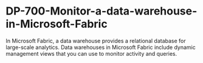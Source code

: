 # DP-700-Monitor-a-data-warehouse-in-Microsoft-Fabric
In Microsoft Fabric, a data warehouse provides a relational database for large-scale analytics. Data warehouses in Microsoft Fabric include dynamic management views that you can use to monitor activity and queries.
